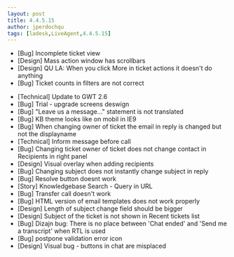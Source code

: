 ```yaml
---
layout: post
title: 4.4.5.15
author: jperdochqu
tags: [ladesk,LiveAgent,4.4.5.15]
---
```


- [Bug] Incomplete ticket view
- [Design] Mass action window has scrollbars
- [Design] QU LA: When you click More in ticket actions it doesn't do anything
- [Bug] Ticket counts in filters are not correct

<!--more-->

- [Technical] Update to GWT 2.6
- [Bug] Trial - upgrade screens deswign
- [Bug] &quot;Leave us a message...&quot; statement is not translated
- [Bug] KB theme looks like on mobil in IE9
- [Bug] When changing owner of ticket the email in reply is changed but not the displayname
- [Technical] Inform message before call
- [Bug] Changing ticket owner of ticket does not change contact in Recipients in right panel
- [Design] Visual overlay when adding recipients
- [Bug] Changing subject does not instantly change subject in reply
- [Bug] Resolve button doesnt work
- [Story] Knowledgebase Search - Query in URL
- [Bug] Transfer call doesn't work
- [Bug] HTML version of email templates does not work properly
- [Design] Length of subject change field should be bigger
- [Design] Subject of the ticket is not shown in Recent tickets list
- [Bug] Dizajn bug: There is no place between 'Chat ended' and 'Send me a transcript' when RTL is used
- [Bug] postpone validation error icon
- [Design] Visual bug - buttons in chat are misplaced
